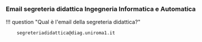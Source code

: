 <style>
  .md-typeset h1,
  .md-content__button {
    display: none;
  }
</style>

### Email segreteria didattica Ingegneria Informatica e Automatica

!!! question "Qual è l'email della segreteria didattica?"

		segreteriadidattica@diag.uniroma1.it

